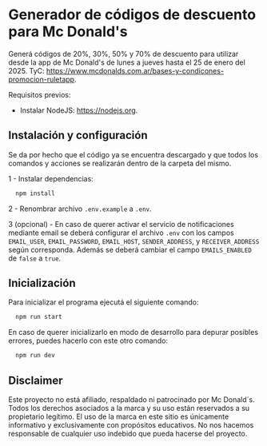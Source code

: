 # Generador de códigos de descuento para Mc Donald's

Generá códigos de 20%, 30%, 50% y 70% de descuento para utilizar desde la app de Mc Donald's de lunes a jueves hasta el 25 de enero del 2025. TyC: https://www.mcdonalds.com.ar/bases-y-condicones-promocion-ruletapp.

Requisitos previos:

- Instalar NodeJS: https://nodejs.org.

## Instalación y configuración

Se da por hecho que el código ya se encuentra descargado y que todos los comandos y acciones se realizarán dentro de la carpeta del mismo.

1 - Instalar dependencias:

```bash
  npm install
```

2 - Renombrar archivo `.env.example` a `.env`.

3 (opcional) - En caso de querer activar el servicio de notificaciones mediante email se deberá configurar el archivo `.env` con los campos `EMAIL_USER`, `EMAIL_PASSWORD`, `EMAIL_HOST`, `SENDER_ADDRESS`, y `RECEIVER_ADDRESS` según corresponda. Además se deberá cambiar el campo `EMAILS_ENABLED` de `false` a `true`.

## Inicialización

Para inicializar el programa ejecutá el siguiente comando:

```bash
  npm run start
```

En caso de querer inicializarlo en modo de desarrollo para depurar posibles errores, puedes hacerlo con este otro comando:

```bash
  npm run dev
```

## Disclaimer

Este proyecto no está afiliado, respaldado ni patrocinado por Mc Donald´s. Todos los derechos asociados a la marca y su uso están reservados a su propietario legítimo. El uso de la marca en este sitio es únicamente informativo y exclusivamente con propósitos educativos. No nos hacemos responsable de cualquier uso indebido que pueda hacerse del proyecto.
